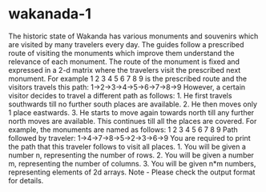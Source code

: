 # wakanada-1
The historic state of Wakanda has various monuments and souvenirs which are visited by many travelers every day. The guides follow a prescribed route of visiting the monuments which improve them understand the relevance of each monument.   The route of the monument is fixed and expressed in a 2-d matrix where the travelers visit the prescribed next monument. For example  1  2  3 4  5  6 7  8  9  is the prescribed route and the visitors travels this path: 1->2->3->4->5->6->7->8->9  However, a certain visitor decides to travel a different path as follows:  1. He first travels southwards till no further south places are available. 2. He then moves only 1 place eastwards. 3. He starts to move again towards north till any further north moves are available.  This continues till all the places are covered.   For example, the monuments are named as follows: 1  2  3 4  5  6 7  8  9  Path followed by traveler: 1->4->7->8->5->2->3->6->9  You are required to print the path that this traveler follows to visit all places.   1. You will be given a number n, representing the number of rows. 2. You will be given a number m, representing the number of columns. 3. You will be given n*m numbers, representing elements of 2d arrays.  Note - Please check the output format for details.
